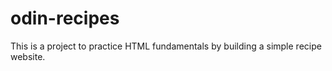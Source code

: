 # odin-recipes

This is a project to practice HTML fundamentals by building a simple 
recipe website.

